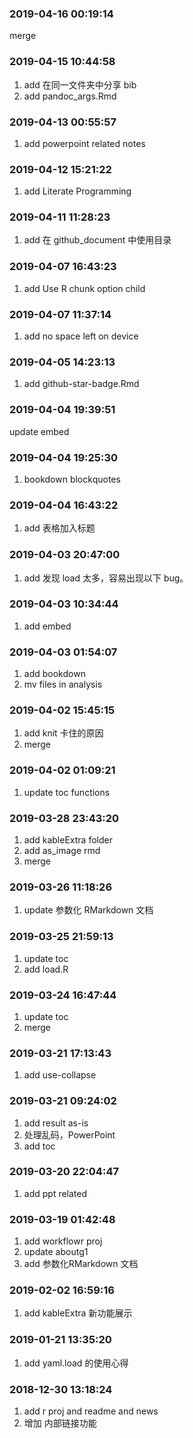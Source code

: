 ### 2019-04-16 00:19:14

merge

### 2019-04-15 10:44:58

1. add 在同一文件夹中分享 bib
1. add pandoc_args.Rmd

### 2019-04-13 00:55:57

1. add powerpoint related notes

### 2019-04-12 15:21:22

1. add Literate Programming

### 2019-04-11 11:28:23

1. add 在 github_document 中使用目录

### 2019-04-07 16:43:23

1. add Use R chunk option child

### 2019-04-07 11:37:14

1. add no space left on device

### 2019-04-05 14:23:13

1. add github-star-badge.Rmd

### 2019-04-04 19:39:51

update embed

### 2019-04-04 19:25:30

1. bookdown blockquotes

### 2019-04-04 16:43:22

1. add 表格加入标题

### 2019-04-03 20:47:00

1. add 发现 load 太多，容易出现以下 bug。

### 2019-04-03 10:34:44

1. add embed

### 2019-04-03 01:54:07

1. add bookdown
1. mv files in analysis

### 2019-04-02 15:45:15

1. add knit 卡住的原因
1. merge

### 2019-04-02 01:09:21

1. update toc functions

### 2019-03-28 23:43:20

1. add kableExtra folder
1. add as_image rmd
1. merge

### 2019-03-26 11:18:26

1. update 参数化 RMarkdown 文档

### 2019-03-25 21:59:13

1. update toc
1. add load.R

### 2019-03-24 16:47:44

1. update toc
1. merge

### 2019-03-21 17:13:43

1. add use-collapse

### 2019-03-21 09:24:02

1. add result as-is
1. 处理乱码，PowerPoint
1. add toc

### 2019-03-20 22:04:47

1. add ppt related

### 2019-03-19 01:42:48

1. add workflowr proj
1. update aboutg1
1. add 参数化RMarkdown 文档

### 2019-02-02 16:59:16

1. add kableExtra 新功能展示

### 2019-01-21 13:35:20

1. add yaml.load 的使用心得

### 2018-12-30 13:18:24

1. add r proj and readme and news
1. 增加 内部链接功能